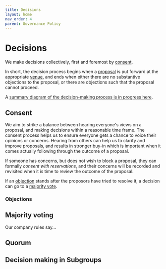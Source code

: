 ```yaml
---
title: Decisions
layout: home
nav_order: 4
parent: Governance Policy
---
```


# Decisions

We make decisions collectively, first and foremost by [consent](#consent).

In short, the decision process begins when a [proposal](proposals) is put forward at the appropriate [venue](directorsmeetings), and ends when either there are no substantive objections to the proposal, or there are objections such that the proposal cannot proceed.

A [summary diagram of the decision-making process is in progress here](https://miro.com/app/board/uXjVMHCv0OU=/).

## Consent

We aim to strike a balance between hearing everyone's views on a proposal, and making decisions within a reasonable time frame. The consent process helps us to ensure everyone gets a chance to voice their opinions or concerns. Hearing from others can help us to clarify and improve proposals, and results in stronger buy-in which is important when it comes actually following through the outcome of a proposal.

If someone has concerns, but does not wish to block a proposal, they can formally _consent with reservations_, and their concerns will be recorded and revisited when it is time to review the outcome of the proposal.

If an [objection](#objections) stands after the proposors have tried to resolve it, a decision can go to a [majority vote](#majority-voting).

### Objections

## Majority voting

Our company rules say...

## Quorum

## Decision making in Subgroups